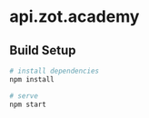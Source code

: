 # api.zot.academy 

## Build Setup

``` bash
# install dependencies
npm install

# serve
npm start
```
